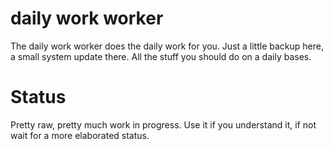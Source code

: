 # daily work worker
The daily work worker does the daily work for you.
Just a little backup here, a small system update there. 
All the stuff you should do on a daily bases.

# Status
Pretty raw, pretty much work in progress.
Use it if you understand it, if not wait for a more elaborated status.
